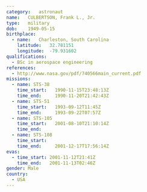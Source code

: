 ```yaml
---
category:	astronaut
name:	CULBERTSON, Frank L., Jr.
type:	military
dob:	1949-05-15
birthplace:
  - name:	Charleston, South Carolina
    latitude:	32.781151
    longitude:	-79.931602
qualifications:
  - BSc in aerospace engineering
references:
  - http://www.nasa.gov/pdf/740566main_current.pdf
missions:
  - name: STS-38
    time_start:   1990-11-15T23:48:13Z
    time_end:     1990-11-20T21:42:43Z
  - name: STS-51
    time_start:   1993-09-12T11:45Z
    time_end:     1993-09-22T07:57Z
  - name: STS-105
    time_start:   2001-08-10T21:10:14Z
    time_end:     
  - name: STS-108
    time_start:   
    time_end:     2001-12-17T17:56:14Z
evas:
  - time_start: 2001-11-12T21:41Z
    time_end:   2001-11-13T02:46Z
gender:	Male
country:
  - USA
---
```

